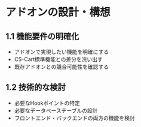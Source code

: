# アドオンの設計・構想

## 1.1 機能要件の明確化
- アドオンで実現したい機能を明確にする
- CS-Cart標準機能との差分を洗い出す
- 既存アドオンとの競合可能性を確認する

## 1.2 技術的な検討
- 必要なHookポイントの特定
- 必要なデータベーステーブルの設計
- フロントエンド・バックエンドの両方の機能を検討